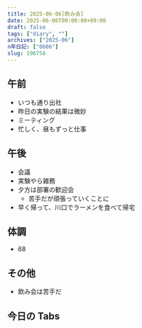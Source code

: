 ```yaml
---
title: 2025-06-06[飲み会]
date: 2025-06-06T00:00:00+09:00
draft: false
tags: ["diary", ""]
archives: ["2025-06"]
n年日記: ["0606"]
slug: 196758
---
```


## 午前

- いつも通り出社
- 昨日の実験の結果は微妙
- ミーティング
- 忙しく、昼もずっと仕事

## 午後

- 会議
- 実験やら雑務
- 夕方は部署の歓迎会
  - 苦手だが頑張っていくことに
- 早く帰って、川口でラーメンを食べて帰宅

## 体調

- 68

## その他

- 飲み会は苦手だ

## 今日の Tabs
